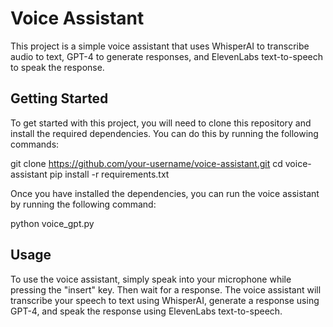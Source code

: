 # Voice Assistant

This project is a simple voice assistant that uses WhisperAI to transcribe audio to text, GPT-4 to generate responses, and ElevenLabs text-to-speech to speak the response.

## Getting Started

To get started with this project, you will need to clone this repository and install the required dependencies. You can do this by running the following commands:

git clone https://github.com/your-username/voice-assistant.git cd voice-assistant pip install -r requirements.txt

Once you have installed the dependencies, you can run the voice assistant by running the following command:

python voice_gpt.py

## Usage

To use the voice assistant, simply speak into your microphone while pressing the "insert" key. Then wait for a response. The voice assistant will transcribe your speech to text using WhisperAI, generate a response using GPT-4, and speak the response using ElevenLabs text-to-speech.
